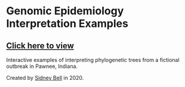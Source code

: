 # Genomic Epidemiology Interpretation Examples

## [Click here to view](https://nextstrain.org/community/narratives/blab/pawnee-examples/)

Interactive examples of interpreting phylogenetic trees from a fictional outbreak in Pawnee, Indiana.

Created by [Sidney Bell](https://github.com/sidneymbell) in 2020.
